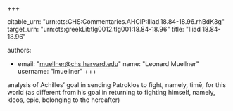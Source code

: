 +++


citable_urn: "urn:cts:CHS:Commentaries.AHCIP:Iliad.18.84-18.96.rhBdK3g"
target_urn: "urn:cts:greekLit:tlg0012.tlg001:18.84-18.96"
title: "Iliad 18.84-18.96"

authors:
- email: "muellner@chs.harvard.edu"
  name: "Leonard Muellner"
  username: "lmuellner"
+++

<p>analysis of Achilles’ goal in sending Patroklos to fight, namely, timē, for this world (as different from his goal in returning to fighting himself, namely, kleos, epic, belonging to the hereafter)</p>